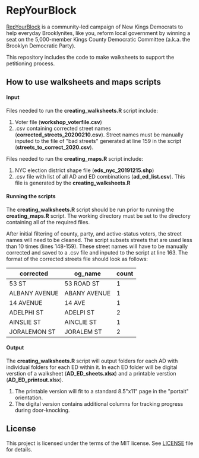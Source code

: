 # RepYourBlock

[RepYourBlock](https://www.repyourblock.com/) is a community-led campaign of New Kings Democrats to help everyday Brooklynites, like you, reform local government by winning a seat on the 5,000-member Kings County Democratic Committee (a.k.a. the Brooklyn Democratic Party).

This repository includes the code to make walksheets to support the petitioning process.


## How to use walksheets and maps scripts

#### Input
Files needed to run the **creating_walksheets.R** script include:
  1. Voter file (**workshop_voterfile.csv**)
  2. .csv containing corrected street names (**corrected_streets_20200210.csv**). Street names must be manually inputed to the file of "bad streets" generated at line 159 in the script (**streets_to_correct_2020.csv**).

Files needed to run the **creating_maps.R** script include:
  1. NYC election district shape file (**eds_nyc_20191215.shp**)
  2. .csv file with list of all AD and ED combinations (**ad_ed_list.csv**). This file is generated by the **creating_walksheets.R**

#### Running the scripts
The **creating_walksheets.R** script should be run prior to running the **creating_maps.R** script. The working directory must be set to the directory containing all of the required files.

After initial filtering of county, party, and active-status voters, the street names will need to be cleaned. The script subsets streets that are used less than 10 times (lines 148-159). These street names will have to be manually corrected and saved to a .csv file and inputed to the script at line 163. The format of the corrected streets file should look as follows:

|corrected	| og_name	| count|
|----------|---------|--------|
|53 ST	| 53 ROAD ST	| 1|
|ALBANY AVENUE	| ABANY AVENUE |	1|
|14 AVENUE	| 14 AVE |	1|
|ADELPHI ST	|ADELPI ST |	2|
|AINSLIE ST	|AINCLIE ST |	1|
|JORALEMON ST|JORALEM ST |	2|


#### Output
The **creating_walksheets.R** script will output folders for each AD with individual folders for each ED within it. In each ED folder will be digital verstion of a walksheet (**AD_ED_sheets.xlsx**) and a printable verstion (**AD_ED_printout.xlsx**).

  1. The printable version will fit to a standard 8.5"x11" page in the "portait" orientation.
  2. The digital version contains additional columns for tracking progress during door-knocking.


  ## License

  This project is licensed under the terms of the MIT license.
  See [LICENSE](LICENSE) file for details.
